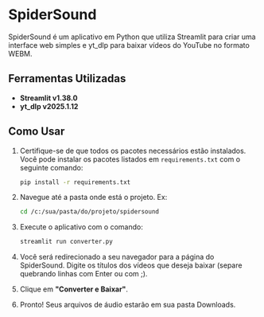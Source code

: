 # SpiderSound

SpiderSound é um aplicativo em Python que utiliza Streamlit para criar uma interface web simples e yt_dlp para baixar vídeos do YouTube no formato WEBM.

## Ferramentas Utilizadas

-   **Streamlit v1.38.0**
-   **yt_dlp v2025.1.12**

## Como Usar

1. Certifique-se de que todos os pacotes necessários estão instalados. Você pode instalar os pacotes listados em `requirements.txt` com o seguinte comando:
    ```bash
    pip install -r requirements.txt
    ```
2. Navegue até a pasta onde está o projeto. Ex:
    ```bash
    cd /c:/sua/pasta/do/projeto/spidersound
    ```
3. Execute o aplicativo com o comando:

    ```bash
    streamlit run converter.py
    ```

4. Você será redirecionado a seu navegador para a página do SpiderSound. Digite os títulos dos vídeos que deseja baixar (separe quebrando linhas com Enter ou com ;).

5. Clique em **"Converter e Baixar"**.

6. Pronto! Seus arquivos de áudio estarão em sua pasta Downloads.
